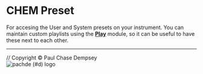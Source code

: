 # CHEM Preset

For accesing the User and System presets on your instrument.
You can maintain custom playlists using the [**Play**](./play.md#chem-play) module, so it can be useful to have these next to each other.

---

// Copyright © Paul Chase Dempsey\
![pachde (#d) logo](./image/Logo.svg)
